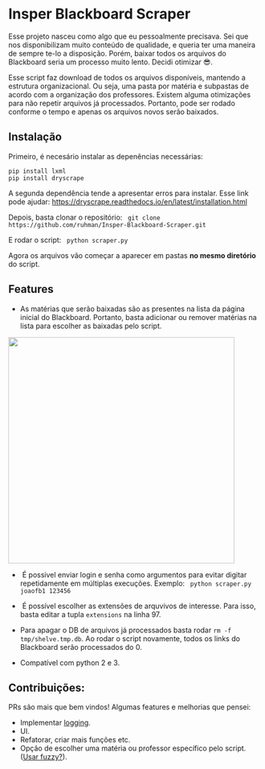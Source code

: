 # Insper Blackboard Scraper

Esse projeto nasceu como algo que eu pessoalmente precisava. Sei que nos disponibilizam muito conteúdo de qualidade, e queria ter uma maneira de sempre te-lo a disposição. Porém, baixar todos os arquivos do Blackboard seria um processo muito lento. Decidi otimizar 😎.

Esse script faz download de todos os arquivos disponíveis, mantendo a estrutura organizacional. Ou seja, uma pasta por matéria e subpastas de acordo com a organização dos professores. Existem alguma otimizações para não repetir arquivos já processados. Portanto, pode ser rodado conforme o tempo e apenas os arquivos novos serão baixados.

## Instalação

Primeiro, é necesário instalar as depenências necessárias:

```
pip install lxml
pip install dryscrape
```
A segunda dependência tende a apresentar erros para instalar. Esse link pode ajudar: https://dryscrape.readthedocs.io/en/latest/installation.html

Depois, basta clonar o repositório:
``` git clone https://github.com/ruhman/Insper-Blackboard-Scraper.git```

E rodar o script:
``` python scraper.py```

Agora os arquivos vão começar a aparecer em pastas **no mesmo diretório** do script.

## Features

*  As matérias que serão baixadas são as presentes na lista da página inicial do Blackboard. Portanto, basta adicionar ou remover matérias na lista para escolher as baixadas pelo script.

<img src="https://dl.dropboxusercontent.com/s/7wnm1ja1le5rkdz/Screenshot%202017-03-31%2022.41.31.png?dl=0" width="450">

*  É possivel enviar login e senha como argumentos para evitar digitar repetidamente em múltiplas execuções. 
Exemplo:
``` python scraper.py joaofb1 123456```

*  É possível escolher as extensões de arquvivos de interesse. Para isso, basta editar a tupla ```extensions``` na linha 97.

*  Para apagar o DB de arquivos já processados basta rodar ```rm -f tmp/shelve.tmp.db```. Ao rodar o script novamente, todos os links do Blackboard serão processados do 0.

* Compatível com python 2 e 3.

## Contribuições:

PRs são mais que bem vindos! Algumas features e melhorias que pensei:

* Implementar [logging](https://docs.python.org/3/library/logging.html).
* UI.
* Refatorar, criar mais funções etc.
* Opção de escolher uma matéria ou professor específico pelo script. ([Usar fuzzy?](https://pypi.python.org/pypi/fuzzywuzzy)).
